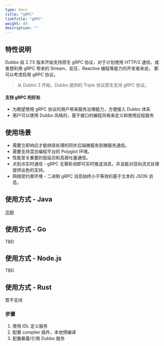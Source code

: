 ```yaml
---
type: docs
title: "gRPC"
linkTitle: "gRPC"
weight: 40
description: ""
---
```


## 特性说明

Dubbo 自 2.7.5 版本开始支持原生 gRPC 协议，对于计划使用 HTTP/2 通信，或者想利用 gRPC 带来的 Stream、反压、Reactive 编程等能力的开发者来说，
都可以考虑启用 gRPC 协议。

> 从 Dubbo 3 开始，Dubbo 提供的 Triple 协议原生支持 gRPC 协议。

#### 支持 gRPC 的好处
* 为期望使用 gRPC 协议的用户带来服务治理能力，方便接入 Dubbo 体系
* 用户可以使用 Dubbo 风格的，基于接口的编程风格来定义和使用远程服务

## 使用场景

- 需要立即响应才能继续处理的同步后端微服务到微服务通信。
- 需要支持混合编程平台的 Polyglot 环境。
- 性能至关重要的低延迟和高吞吐量通信。
- 点到点实时通信 - gRPC 无需轮询即可实时推送消息，并且能对双向流式处理提供出色的支持。
- 网络受约束环境 - 二进制 gRPC 消息始终小于等效的基于文本的 JSON 消息。

## 使用方式 - Java

[示例](https://github.com/apache/dubbo-samples/tree/master/3-extensions/protocol/dubbo-samples-grpc)

## 使用方式 - Go

TBD

## 使用方式 - Node.js

TBD

## 使用方式 - Rust

暂不支持

### 步骤
1. 使用 IDL 定义服务
2. 配置 compiler 插件，本地预编译
3. 配置暴露/引用 Dubbo 服务
